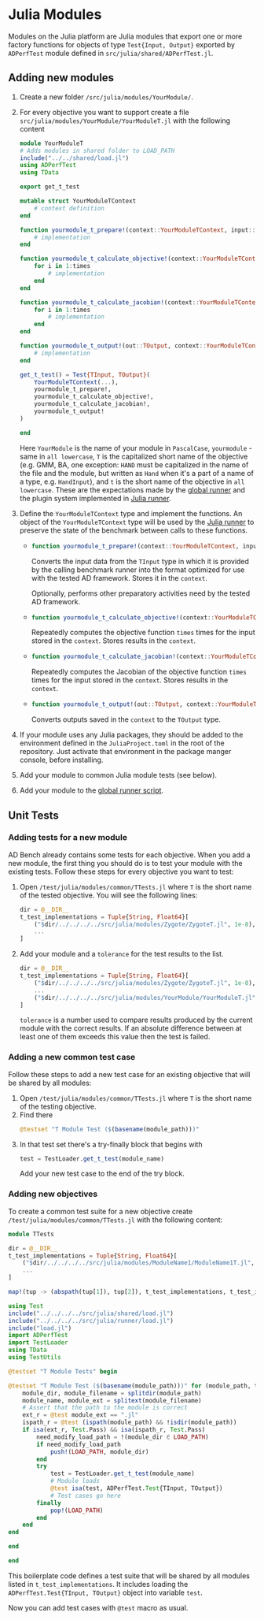 # Julia Modules

Modules on the Julia platform are Julia modules that export one or more factory functions for objects of type `Test{Input, Output}` exported by `ADPerfTest` module defined in `src/julia/shared/ADPerfTest.jl`.

## Adding new modules
1. Create a new folder `/src/julia/modules/YourModule/`.
1. For every objective you want to support create a file `src/julia/modules/YourModule/YourModuleT.jl` with the following content
    ```julia
    module YourModuleT
    # Adds modules in shared folder to LOAD_PATH
    include("../../shared/load.jl")
    using ADPerfTest
    using TData
    
    export get_t_test

    mutable struct YourModuleTContext
        # context definition
    end

    function yourmodule_t_prepare!(context::YourModuleTContext, input::TInput)
        # implementation
    end

    function yourmodule_t_calculate_objective!(context::YourModuleTContext, times)
        for i in 1:times
            # implementation
        end
    end

    function yourmodule_t_calculate_jacobian!(context::YourModuleTContext, times)
        for i in 1:times
            # implementation
        end
    end

    function yourmodule_t_output!(out::TOutput, context::YourModuleTContext)
        # implementation
    end

    get_t_test() = Test{TInput, TOutput}(
        YourModuleTContext(...),
        yourmodule_t_prepare!,
        yourmodule_t_calculate_objective!,
        yourmodule_t_calculate_jacobian!,
        yourmodule_t_output!
    )

    end
    ```
    Here `YourModule` is the name of your module in `PascalCase`, `yourmodule` - same in `all lowercase`, `T` is the capitalized short name of the objective (e.g. GMM, BA, one exception: `HAND` must be capitalized in the name of the file and the module, but written as `Hand` when it's a part of a name of a type, e.g. `HandInput`), and `t` is the short name of the objective in `all lowercase`. These are the expectations made by the [global runner](../GlobalRunner.md) and the plugin system implemented in [Julia runner](./Runner.md).

1. <span id="itest-implementation">Define the `YourModuleTContext` type and implement the functions. An object of the `YourModuleTContext` type will be used by the [Julia runner](./Runner.md) to preserve the state of the benchmark between calls to these functions.
    - ```julia
      function yourmodule_t_prepare!(context::YourModuleTContext, input::TInput)
      ```
        Converts the input data from the `TInput` type in which it is provided by
        the calling benchmark runner into the format optimized for use with the 
        tested AD framework.
        Stores it in the `context`.

        Optionally, performs other preparatory activities need by the tested AD framework.
    - ```julia 
      function yourmodule_t_calculate_objective!(context::YourModuleTContext, times)
      ``` 
        Repeatedly computes the objective function `times` times for the input
        stored in the `context`. Stores results in the `context`.
    - ```julia
      function yourmodule_t_calculate_jacobian!(context::YourModuleTContext, times)
      ```
        Repeatedly computes the Jacobian of the objective function `times` times
        for the input stored in the `context`. Stores results in the `context`.
    - ```julia
      function yourmodule_t_output!(out::TOutput, context::YourModuleTContext)
      ```
        Converts outputs saved in the `context` to the `TOutput` type.
    </span>

1. If your module uses any Julia packages, they should be added to the environment defined in the `JuliaProject.toml` in the root of the repository. Just activate that environment in the package manger console, before installing.
1. Add your module to common Julia module tests (see below).
1. Add your module to the [global runner script](../GlobalRunner.md).

## Unit Tests

### Adding tests for a new module

AD Bench already contains some tests for each objective.
When you add a new module, the first thing you should do is to test your module with the existing tests.
Follow these steps for every objective you want to test:

1. Open `/test/julia/modules/common/TTests.jl` where `T` is the short name of the tested objective.
   You will see the following lines:
    ```julia
    dir = @__DIR__
    t_test_implementations = Tuple{String, Float64}[
        ("$dir/../../../../src/julia/modules/Zygote/ZygoteT.jl", 1e-8),
        ...
    ]
    ```
1. Add your module and a `tolerance` for the test results to the list.
    ```julia
    dir = @__DIR__
    t_test_implementations = Tuple{String, Float64}[
        ("$dir/../../../../src/julia/modules/Zygote/ZygoteT.jl", 1e-8),
        ...
        ("$dir/../../../../src/julia/modules/YourModule/YourModuleT.jl", absoluteTolerance)
    ]
    ```

    `tolerance` is a number used to compare results produced by the current module with the correct results. If an absolute difference between at least one of them exceeds this value then the test is failed.

### Adding a new common test case

Follow these steps to add a new test case for an existing objective that will be shared by all modules:

1. Open `/test/julia/modules/common/TTests.jl` where `T` is the short name of the testing objective.
2. Find there
    ```julia
    @testset "T Module Test ($(basename(module_path)))"
    ```
3. In that test set there's a try-finally block that begins with
    ```julia
    test = TestLoader.get_t_test(module_name)
    ```
    Add your new test case to the end of the try block.

### Adding new objectives

To create a common test suite for a new objective create `/test/julia/modules/common/TTests.jl` with the following content:

```julia
module TTests

dir = @__DIR__
t_test_implementations = Tuple{String, Float64}[
    ("$dir/../../../../src/julia/modules/ModuleName1/ModuleName1T.jl", tolerance1),
    ...
]

map!(tup -> (abspath(tup[1]), tup[2]), t_test_implementations, t_test_implementations)

using Test
include("../../../../src/julia/shared/load.jl")
include("../../../../src/julia/runner/load.jl")
include("load.jl")
import ADPerfTest
import TestLoader
using TData
using TestUtils

@testset "T Module Tests" begin

@testset "T Module Test ($(basename(module_path)))" for (module_path, tolerance) in gmm_test_implementations
    module_dir, module_filename = splitdir(module_path)
    module_name, module_ext = splitext(module_filename)
    # Assert that the path to the module is correct
    ext_r = @test module_ext == ".jl"
    ispath_r = @test (ispath(module_path) && !isdir(module_path))
    if isa(ext_r, Test.Pass) && isa(ispath_r, Test.Pass)
        need_modify_load_path = !(module_dir ∈ LOAD_PATH)
        if need_modify_load_path
            push!(LOAD_PATH, module_dir)
        end
        try
            test = TestLoader.get_t_test(module_name)
            # Module loads
            @test isa(test, ADPerfTest.Test{TInput, TOutput})
            # Test cases go here
        finally
            pop!(LOAD_PATH)
        end
    end
end

end

end
```

This boilerplate code defines a test suite that will be shared by all modules listed in `t_test_implementations`. It includes loading the `ADPerfTest.Test{TInput, TOutput}` object into variable `test`.

Now you can add test cases with `@test` macro as usual.